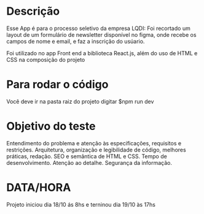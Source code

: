 
# Descrição

Esse App é para o processo seletivo da empresa LQDI:
Foi recortado um layout de um formulário de newsletter disponível no figma, onde recebe os campos de nome e email, e faz a inscrição do usúario.

Foi utilizado no app Front end a biblioteca React.js, além do uso de HTML e CSS na composição do projeto 

# Para rodar o código

Você deve ir na pasta raiz do projeto digitar
$npm run dev


# Objetivo do teste

Entendimento do problema e atenção às especificações, requisitos e restrições.
Arquitetura, organização e legibilidade de código, melhores práticas, redação.
SEO e semântica de HTML e CSS.
Tempo de desenvolvimento.
Atenção ao detalhe.
Segurança da informação.

# DATA/HORA 

Projeto iniciou dia 18/10
ás 8hs e terninou dia 19/10 às 17hs